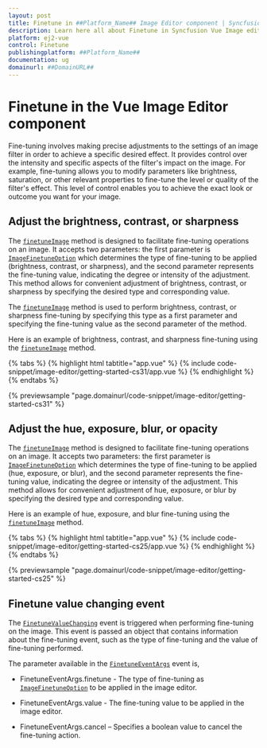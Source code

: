 ```yaml
---
layout: post
title: Finetune in ##Platform_Name## Image Editor component | Syncfusion
description: Learn here all about Finetune in Syncfusion Vue Image editor component of Syncfusion Essential JS 2 and more.
platform: ej2-vue
control: Finetune 
publishingplatform: ##Platform_Name##
documentation: ug
domainurl: ##DomainURL##
---
```


# Finetune in the Vue Image Editor component

Fine-tuning involves making precise adjustments to the settings of an image filter in order to achieve a specific desired effect. It provides control over the intensity and specific aspects of the filter's impact on the image. For example, fine-tuning allows you to modify parameters like brightness, saturation, or other relevant properties to fine-tune the level or quality of the filter's effect. This level of control enables you to achieve the exact look or outcome you want for your image.

## Adjust the brightness, contrast, or sharpness

The [`finetuneImage`](https://ej2.syncfusion.com/vue/documentation/api/image-editor/#finetuneImage) method is designed to facilitate fine-tuning operations on an image. It accepts two parameters: the first parameter is [`ImageFinetuneOption`](https://ej2.syncfusion.com/vue/documentation/api/image-editor/imageFinetuneOption/) which determines the type of fine-tuning to be applied (brightness, contrast, or sharpness), and the second parameter represents the fine-tuning value, indicating the degree or intensity of the adjustment. This method allows for convenient adjustment of brightness, contrast, or sharpness by specifying the desired type and corresponding value.

The [`finetuneImage`](https://ej2.syncfusion.com/vue/documentation/api/image-editor/#finetuneImage) method is used to perform brightness, contrast, or sharpness fine-tuning by specifying this type as a first parameter and specifying the fine-tuning value as the second parameter of the method. 

Here is an example of brightness, contrast, and sharpness fine-tuning using the [`finetuneImage`](https://ej2.syncfusion.com/vue/documentation/api/image-editor/#finetuneImage) method. 

{% tabs %}
{% highlight html tabtitle="app.vue" %}
{% include code-snippet/image-editor/getting-started-cs31/app.vue %}
{% endhighlight %}
{% endtabs %}
        
{% previewsample "page.domainurl/code-snippet/image-editor/getting-started-cs31" %}

## Adjust the hue, exposure, blur, or opacity

The [`finetuneImage`](https://ej2.syncfusion.com/vue/documentation/api/image-editor/#finetuneImage) method is designed to facilitate fine-tuning operations on an image. It accepts two parameters: the first parameter is [`ImageFinetuneOption`](https://ej2.syncfusion.com/vue/documentation/api/image-editor/imageFinetuneOption/) which determines the type of fine-tuning to be applied (hue, exposure, or blur), and the second parameter represents the fine-tuning value, indicating the degree or intensity of the adjustment. This method allows for convenient adjustment of hue, exposure, or blur by specifying the desired type and corresponding value.

Here is an example of hue, exposure, and blur fine-tuning using the [`finetuneImage`](https://ej2.syncfusion.com/vue/documentation/api/image-editor/#finetuneImage) method.

{% tabs %}
{% highlight html tabtitle="app.vue" %}
{% include code-snippet/image-editor/getting-started-cs25/app.vue %}
{% endhighlight %}
{% endtabs %}
        
{% previewsample "page.domainurl/code-snippet/image-editor/getting-started-cs25" %}

## Finetune value changing event 

The [`FinetuneValueChanging`](https://ej2.syncfusion.com/vue/documentation/api/image-editor/#finetunevaluechanging) event is triggered when performing fine-tuning on the image. This event is passed an object that contains information about the fine-tuning event, such as the type of fine-tuning and the value of fine-tuning performed.

The parameter available in the [`FinetuneEventArgs`](https://ej2.syncfusion.com/vue/documentation/api/image-editor/#finetuneEventArgs) event is, 

* FinetuneEventArgs.finetune - The type of fine-tuning as [`ImageFinetuneOption`](https://ej2.syncfusion.com/vue/documentation/api/image-editor/#imagefinetuneoption) to be applied in the image editor. 

* FinetuneEventArgs.value - The fine-tuning value to be applied in the image editor. 

* FinetuneEventArgs.cancel – Specifies a boolean value to cancel the fine-tuning action. 